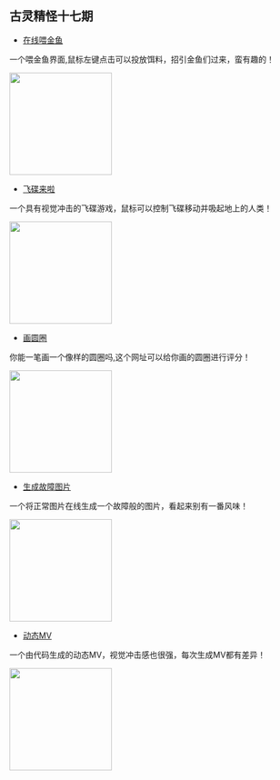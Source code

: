 <!--
 * @Author: 蔡鑫 1058360098@qq.com
 * @Date: 2022-08-08 14:43:36
 * @LastEditors: 蔡鑫 1058360098@qq.com
 * @LastEditTime: 2022-08-08 14:55:59
 * @FilePath: \docsify\docs\articles\fun\f17.md
 * @Description: 这是默认设置,请设置`customMade`, 打开koroFileHeader查看配置 进行设置: https://github.com/OBKoro1/koro1FileHeader/wiki/%E9%85%8D%E7%BD%AE
-->
古灵精怪十七期
---

- [在线喂金鱼](http://feedgoldfish.top/)

一个喂金鱼界面,鼠标左键点击可以投放饵料，招引金鱼们过来，蛮有趣的！

<img width="180px" bor src="//cdn.jsdelivr.net/gh/13160692449/pics-storage/f17120220808.png">

- [飞碟来啦](https://exp-abduction.lusion.co/)

一个具有视觉冲击的飞碟游戏，鼠标可以控制飞碟移动并吸起地上的人类！

<img width="180px" bor src="//cdn.jsdelivr.net/gh/13160692449/pics-storage/f17220220808.png">

- [画圆圈](http://360360.top/)

你能一笔画一个像样的圆圈吗,这个网址可以给你画的圆圈进行评分！

<img width="180px" bor src="//cdn.jsdelivr.net/gh/13160692449/pics-storage/f17320220808.png">

- [生成故障图片](https://glitchyimage.com/)

一个将正常图片在线生成一个故障般的图片，看起来别有一番风味！

<img width="180px" bor src="//cdn.jsdelivr.net/gh/13160692449/pics-storage/f17420220808.png">

- [动态MV](https://www.dennis.video/)

一个由代码生成的动态MV，视觉冲击感也很强，每次生成MV都有差异！

<img width="180px" bor src="//cdn.jsdelivr.net/gh/13160692449/pics-storage/f17520220808.png">